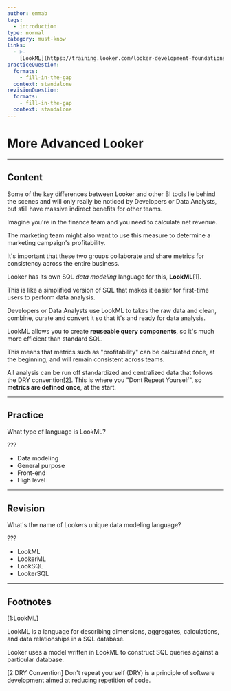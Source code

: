 ```yaml
---
author: emmab
tags:
  - introduction
type: normal
category: must-know
links:
  - >-
    [LookML](https://training.looker.com/looker-development-foundations/334816){website}
practiceQuestion:
  formats:
    - fill-in-the-gap
  context: standalone
revisionQuestion:
  formats:
    - fill-in-the-gap
  context: standalone
---
```


# More Advanced Looker


---

## Content

Some of the key differences between Looker and other BI tools lie behind the scenes and will only really be noticed by Developers or Data Analysts, but still have massive indirect benefits for other teams.

Imagine you're in the finance team and you need to calculate net revenue. 

The marketing team might also want to use this measure to determine a marketing campaign's profitability. 

It's important that these two groups collaborate and share metrics for consistency across the entire business. 

Looker has its own SQL *data modeling* language for this, **LookML**[1]. 

This is like a simplified version of SQL that makes it easier for first-time users to perform data analysis.

Developers or Data Analysts use LookML to takes the raw data and clean, combine, curate and convert it so that it's and ready for data analysis.

LookML allows you to create **reuseable query components**, so it's much more efficient than standard SQL.

This means that metrics such as "profitability" can be calculated once, at the beginning, and will remain consistent across teams.

All analysis can be run off standardized and centralized data that follows the DRY convention[2]. This is where you "Dont Repeat Yourself", so **metrics are defined once**, at the start. 


---

## Practice

What type of language is LookML?

???

- Data modeling
- General purpose 
- Front-end
- High level


---

## Revision

What's the name of Lookers unique data modeling language?

???

- LookML
- LookerML
- LookSQL
- LookerSQL


---

## Footnotes

[1:LookML]

LookML is a language for describing dimensions, aggregates, calculations, and data relationships in a SQL database. 

Looker uses a model written in LookML to construct SQL queries against a particular database.

[2:DRY Convention]
Don't repeat yourself (DRY) is a principle of software development aimed at reducing repetition of code.
